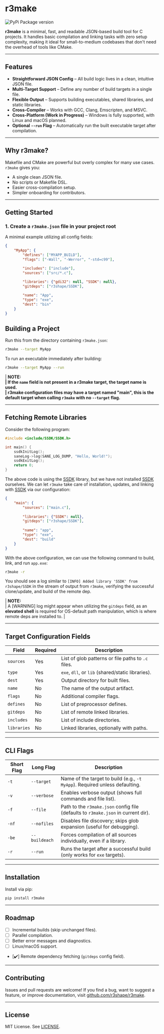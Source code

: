 # r3make

![PyPi Package version](https://img.shields.io/pypi/v/r3make?style=for-the-badge\&logo=pypi\&logoColor=white\&label=r3make\&labelColor=black\&color=white)

**r3make** is a minimal, fast, and readable JSON-based build tool for C projects. It handles basic compilation and linking tasks with zero setup complexity, making it ideal for small-to-medium codebases that don't need the overhead of tools like CMake.

---

## Features

* **Straightforward JSON Config** – All build logic lives in a clean, intuitive JSON file.
* **Multi-Target Support** – Define any number of build targets in a single file.
* **Flexible Output** – Supports building executables, shared libraries, and static libraries.
* **Cross-Compiler** – Works with GCC, Clang, Emscripten, and MSVC.
* **Cross-Platform (Work in Progress)** – Windows is fully supported, with Linux and macOS planned.
* **Optional `--run` Flag** – Automatically run the built executable target after compilation.

---

## Why r3make?

Makefile and CMake are powerful but overly complex for many use cases. `r3make` gives you:

* A single clean JSON file.
* No scripts or Makefile DSL.
* Easier cross-compilation setup.
* Simpler onboarding for contributors.

---

## Getting Started

### 1. Create a `r3make.json` file in your project root

A minimal example utilizing all config fields:

```json
{
    "MyApp": {
        "defines": ["MYAPP_BUILD"],
        "flags": ["-Wall", "-Werror", "-std=c99"],

        "includes": ["include"],
        "sources": ["src/*.c"],
        
        "libraries": {"gdi32": null, "SSDK": null},
        "gitdeps": ["r3shape/SSDK"],

        "name": "App",
        "type": "exe",
        "dest": "bin"
    }
}
```

## Building a Project

Run this from the directory containing `r3make.json`:

```bash
r3make --target MyApp
```

To run an executable immediately after building:

```bash
r3make --target MyApp --run
```
| <b>NOTE:  
| If the `name` field is not present in a r3make target, the target name is used.  
| r3make configuration files may have a target named "main", this is the default target when calling `r3make` with no `--target` flag. </b>

---

## Fetching Remote Libraries
Consider the following program:

```c
#include <include/SSDK/SSDK.h>

int main() {
    ssdkInitLog();
    saneLog->log(SANE_LOG_DUMP, "Hello, World!");
    ssdkExitLog();
    return 0;
}
```

The above code is using the [SSDK](https://github.com/r3shape/SSDK) library, but we have not installed [SSDK](https://github.com/r3shape/SSDK) ourselves.
We can let `r3make` take care of installation, updates, and linking with [SSDK](https://github.com/r3shape/SSDK) via our configuration:

```json
{
    "main": {
        "sources": ["main.c"],
        
        "libraries": {"SSDK": null},
        "gitdeps": ["r3shape/SSDK"],
        
        "name": "app",
        "type": "exe",
        "dest": "build"
    }
}
```

With the above configuration, we can use the following command to build, link, and run `app.exe`:

```bash
r3make -r
```

You should see a log similar to `[INFO] Added library 'SSDK' from r3shape/SSDK` in the stream of output from `r3make`, verifying the successful clone/update, and build of the remote dep.

| <b>NOTE:</b>  
| A [WARNING] log might appear when utilizing the `gitdeps` field, as an <b>elevated shell</b> is required for OS-default path manipulation, which is where remote deps are installed to.
| 

---

## Target Configuration Fields

| Field       | Required | Description                                        |
| ----------- | -------- | -------------------------------------------------- |
| `sources`   | Yes      | List of glob patterns or file paths to `.c` files. |
| `type`      | Yes      | `exe`, `dll`, or `lib` (shared/static libraries).  |
| `dest`      | Yes      | Output directory for built files.                  |
| `name`      | No       | The name of the output artifact.                   |
| `flags`     | No       | Additional compiler flags.                         |
| `defines`   | No       | List of preprocessor defines.                      |
| `gitdeps`   | No       | List of remote linked libraries.                   |
| `includes`  | No       | List of include directories.                       |
| `libraries` | No       | Linked libraries, optionally with paths.           |

---

## CLI Flags
| Short Flag | Long Flag     | Description                                                                 |
| ---------- | ------------- | --------------------------------------------------------------------------- |
| `-t`       | `--target`    | Name of the target to build (e.g., `-t MyApp`). Required unless defaulting. |
| `-v`       | `--verbose`   | Enables verbose output (shows full commands and file list).                 |
| `-f`       | `--file`      | Path to the `r3make.json` config file (defaults to `r3make.json` in current dir).   |
| `-nf`      | `--nofiles`   | Disables file discovery; skips glob expansion (useful for debugging).       |
| `-be`      | `--buildeach` | Forces compilation of all sources individually, even if a library.          |
| `-r`       | `--run`       | Runs the target after a successful build (only works for `exe` targets).    |

---

## Installation

Install via pip:

```bash
pip install r3make
```

---

## Roadmap

* [ ] Incremental builds (skip unchanged files).
* [ ] Parallel compilation.
* [ ] Better error messages and diagnostics.
* [ ] Linux/macOS support.
* [✔️] Remote dependency fetching (`gitdeps` config field).

---

## Contributing

Issues and pull requests are welcome! If you find a bug, want to suggest a feature, or improve documentation, visit [github.com/r3shape/r3make](https://github.com/r3shape/r3make).

---

## License

MIT License. See [LICENSE](LICENSE).
